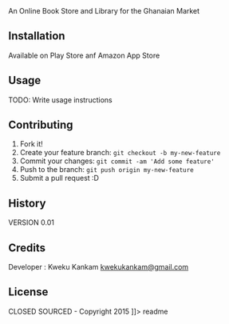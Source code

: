 <snippet>
  <content><![CDATA[
# ${1:Project Name}

An Online Book Store and Library for the Ghanaian Market

## Installation

Available on Play Store anf Amazon App Store

## Usage

TODO: Write usage instructions

## Contributing

1. Fork it!
2. Create your feature branch: `git checkout -b my-new-feature`
3. Commit your changes: `git commit -am 'Add some feature'`
4. Push to the branch: `git push origin my-new-feature`
5. Submit a pull request :D

## History

VERSION 0.01

## Credits

Developer : Kweku Kankam <kwekukankam@gmail.com>

## License

CLOSED SOURCED - Copyright 2015
]]></content>
  <tabTrigger>readme</tabTrigger>
</snippet>